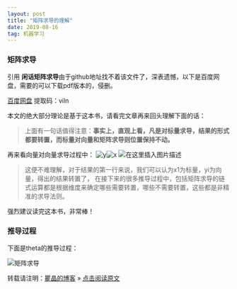 ```yaml
---
layout: post
title: "矩阵求导的理解"
date: 2019-08-16
tag: 机器学习 
---
```


### 矩阵求导

引用 **闲话矩阵求导**由于github地址找不着该文件了，深表遗憾，以下是百度网盘，需要的可以下载pdf版本的，侵删。

[百度网盘](https://pan.baidu.com/s/1stxxT5SaRFxCXwMplInRag)     提取码：viln 

本文的绝大部分理论是基于这本书，请看完文章再来回头理解下面的话：

> 上面有一句话值得注意：**事实上，直观上看，凡是对标量求导，结果的形式都要转置，而标量对向量和矩阵求导则位置保持不动。**

再来看向量对向量求导过程中：
![y](https://imgconvert.csdnimg.cn/aHR0cHM6Ly91cGxvYWQtaW1hZ2VzLmppYW5zaHUuaW8vdXBsb2FkX2ltYWdlcy8xMzIzNTgxLTY2YWJmMzZkZGYxMzU2MmEucG5n)![x](https://imgconvert.csdnimg.cn/aHR0cHM6Ly91cGxvYWQtaW1hZ2VzLmppYW5zaHUuaW8vdXBsb2FkX2ltYWdlcy8xMzIzNTgxLWIwYzI4NGE2MjEwYjBiNmYucG5n)
![在这里插入图片描述](https://imgconvert.csdnimg.cn/aHR0cHM6Ly91cGxvYWQtaW1hZ2VzLmppYW5zaHUuaW8vdXBsb2FkX2ltYWdlcy8xMzIzNTgxLTEwZjk1ZGVjNjVlZDIyOGEucG5n)

> 这便不难理解，对于结果的第一行来说，我们可以认为x1为标量，yi为向量，得出的结果转置了，
> 在接下来的很多推导过程中，包括矩阵求导的链式运算都是根据维度来确定哪些需要转置，哪些不需要转置，这些都是非精准的求导法则。

强烈建议读完这本书，非常棒！

### 推导过程

下面是theta的推导过程：

![矩阵求导](https://img-blog.csdnimg.cn/20190702150410209.png?x-oss-process=image/watermark,type_ZmFuZ3poZW5naGVpdGk,shadow_10,text_aHR0cHM6Ly9ibG9nLmNzZG4ubmV0L3NpbmF0XzM2ODk5NDE0,size_16,color_FFFFFF,t_70)





转载请注明：[瞿晶的博客](http://fantongxue.xyz) » [点击阅读原文](http://www.fantongxue.xyz/2019/08/矩阵求导的理解/)